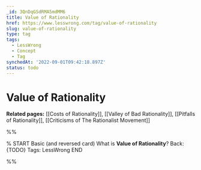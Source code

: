 ```yaml
---
_id: 3QnDqGSdRMA5mdMM6
title: Value of Rationality
href: https://www.lesswrong.com/tag/value-of-rationality
slug: value-of-rationality
type: tag
tags:
  - LessWrong
  - Concept
  - Tag
synchedAt: '2022-09-01T09:42:18.897Z'
status: todo
---
```


# Value of Rationality

**Related pages:** [[Costs of Rationality]], [[Valley of Bad Rationality]], [[Pitfalls of Rationality]], [[Criticisms of The Rationalist Movement]]


%%

% START
Basic (and reversed card)
What is **Value of Rationality**?
Back: {TODO}
Tags: LessWrong
END
<!--ID: 1663156959404-->


%%
	
